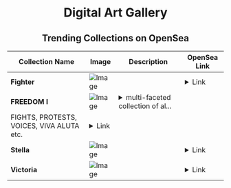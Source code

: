 <div align="center">

# Digital Art Gallery

## Trending Collections on OpenSea

| Collection Name                       | Image                                                                                     | Description                       | OpenSea Link                                                                                          |
|---------------------------------------|-------------------------------------------------------------------------------------------|-----------------------------------|--------------------------------------------------------------------------------------------------------|
| **Fighter** | ![Image](https://i.seadn.io/s/raw/files/3b7cff9ffd6b26813de8d0b3ac5337b3.jpg?w=500&auto=format?w=200&auto=format) |  | <details><summary>Link</summary>[Fighter](https://opensea.io/collection/fighter-48)</details> |
| **FREEDOM I** | ![Image](https://i.seadn.io/s/raw/files/2a5813db16f923baf4cd40db123bb7e0.jpg?w=500&auto=format?w=200&auto=format) | <details><summary>multi-faceted collection of al...</summary>multi-faceted collection of all things freedom.
FIGHTS, PROTESTS, VOICES, VIVA ALUTA etc.</details> | <details><summary>Link</summary>[FREEDOM I](https://opensea.io/collection/freedom-i-1)</details> |
| **Stella** | ![Image](https://i.seadn.io/s/raw/files/855af54120e77ee1bb500d13662fa42f.jpg?w=500&auto=format?w=200&auto=format) |  | <details><summary>Link</summary>[Stella](https://opensea.io/collection/stella-42)</details> |
| **Victoria** | ![Image](https://i.seadn.io/s/raw/files/cb7bd07a69b3437137b0e81aef802351.jpg?w=500&auto=format?w=200&auto=format) |  | <details><summary>Link</summary>[Victoria](https://opensea.io/collection/victoria-62)</details> |

</div>